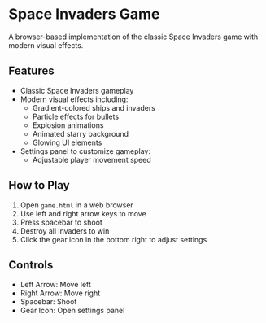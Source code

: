 # Space Invaders Game

A browser-based implementation of the classic Space Invaders game with modern visual effects.

## Features

- Classic Space Invaders gameplay
- Modern visual effects including:
  - Gradient-colored ships and invaders
  - Particle effects for bullets
  - Explosion animations
  - Animated starry background
  - Glowing UI elements
- Settings panel to customize gameplay:
  - Adjustable player movement speed

## How to Play

1. Open `game.html` in a web browser
2. Use left and right arrow keys to move
3. Press spacebar to shoot
4. Destroy all invaders to win
5. Click the gear icon in the bottom right to adjust settings

## Controls

- Left Arrow: Move left
- Right Arrow: Move right
- Spacebar: Shoot
- Gear Icon: Open settings panel
